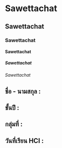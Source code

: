 # Sawettachat
## Sawettachat
### Sawettachat
#### Sawettachat
##### Sawettachat
###### Sawettachat
## ชื่อ - นามสกุล :
## ชั้นปี :
## กลุ่มที่ :
## วันที่เรียน HCI :

